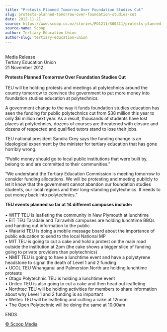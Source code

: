 ```yaml
---
title: "Protests Planned Tomorrow Over Foundation Studies Cut"
slug: protests-planned-tomorrow-over-foundation-studies-cut
date: 2012-11-21
source: https://www.scoop.co.nz/stories/PO1211/S00311/protests-planned-tomorrow-over-foundation-studies-cut.htm
source-name: Scoop
author: Tertiary Education Union
author-slug: tertiary-education-union
---
```


<p><br>Media Release<br>Tertiary Education Union<br>21 November
2012</p>

<p><strong>Protests Planned Tomorrow Over Foundation
Studies Cut</strong><br><strong></strong><br>TEU will be
holding protests and meetings at polytechnics around the
country tomorrow to convince the government to put more
money into foundation studies education at polytechnics.</p>

<p>A
government change to the way it funds foundation studies
education has seen the funding for public polytechnics cut from
$38 million this year to only $6 million next year. As a
result, thousands of students have lost places at
polytechnics, dozens of courses are threatened with closure
and dozens of respected and qualified tutors stand to lose
their jobs.</p>

<p>TEU national president Sandra Grey says the
funding change is an ideological experiment by the minister
for tertiary education that has gone horribly
wrong.</p>

<p>“Public money should go to local public
institutions that were built by, belong to and are committed
to their communities.”</p>

<p>“We understand the Tertiary
Education Commission is meeting tomorrow to consider funding
allocations. We will be protesting and meeting publicly to
let it know that the government cannot abandon our
foundation studies students, our local regions and their
long-standing polytechnics. It needs to put money back into
polytechnics.”</p>

<p><strong>TEU events planned so far at 14
different campuses
include:</strong><br><strong></strong><br>•	WITT TEU is
leafleting the community in New Plymouth at
lunchtime<br>•	EIT TEU Taradale and Tairawhiti campuses
are holding lunchtime BBQs and handing out information to
the public<br>•	Waiariki TEU is doing a mobile message
board about the importance of public education to send to
the local National MP<br>•	MIT TEU is going to cut a cake
and hold a protest on the main road outside the institution
at 2pm (the cake shows a bigger slice of funding going to
private providers than polytechnics)<br>•	NMIT TEU is
going to have a lunchtime event and have a polystyrene
headstone to signal the death of Level 1 and 2
funding<br>•	UCOL TEU Whanganui and Palmerston North are
holding lunchtime protests<br>•	Otago Polytechnic TEU is
holding a lunchtime event<br>•	Unitec TEU is also going to
cut a cake and then head out leafleting<br>•	Northtec TEU
will be holding activities for members to share information
about why Level 1 and 2 funding is so
important<br>•	Weltec TEU will be leafleting and cutting a
cake at 12noon<br>•	The Open Polytechnic will be doing the
same at
10.00am</p>

<p>ENDS<br>
</p>

<p>
<a href="http://www.scoop.co.nz/about/terms.html" target="_blank"><span>© Scoop Media</span></a>
         </p>